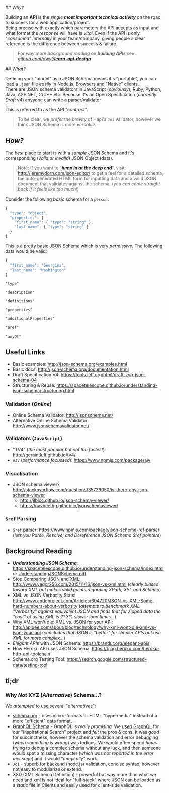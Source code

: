 <!-- # Learn JSON Schema -->

## _Why?_

Building an **API** is the _single **most important technical activity**_
on the road to success for a web application/project. <br />
Being precise with exactly which parameters the API accepts as input and
what format the _response_ will have is _vital_.
Even if the API is only "_consumed_" _internally_ in your team/company,
giving people a clear reference is the difference between success & failure.

> For _way_ more _background reading_ on ***building APIs***
see: [_github.com/dwyl/**learn-api-design**_](https://github.com/dwyl/learn-api-design)

## _What?_

Defining your "model" as a JSON Schema means it's "portable",
you can load a `.json` file _easily_ in Node.js, Browsers and "Native" clients. <br />
There are JSON schema validators in
JavaScript (_obviously_), Ruby, Python, Java, ASP.NET, C/C++ etc.
Because it's an Open Specification (_currently Draft v4_) anyyone can
write a parser/validator

This is referred to as the API "_contract_".

> To be clear, we _prefer_ the _brevity_ of Hapi's `Joi` validator,
however we think JSON Schema is more _versatile_.

## _How?_

The _best_ place to start is with a _sample_ JSON Schema
and it's corresponding (_valid or invalid_) JSON Object (data).

> Note: If you want to
"[***jump in at the deep end***](https://en.wiktionary.org/wiki/in_at_the_deep_end)",
visit: http://jeremydorn.com/json-editor/
to get a feel for a detailed schema, the auto-generated HTML form
for inputting data and a valid JSON document that validates against the schema.
(_you can come straight back if it feels like too much!_)

Consider the following _basic_ schema for a `person`:

```js
{
  "type": "object",
  "properties": {
    "first_name": { "type": "string" },
    "last_name": { "type": "string" }
  }
}
```
This is a pretty basic JSON Schema which is very _permissive_.
The following data would be valid:

```js
{
  "first_name": "Georgina",
  "last_name": "Washington"
}
```




`"type"`


`"description"`


`"definitions"`


`"properties"`

`"additionalProperties"`


`"$ref"`


`"anyOf"`





## Useful Links

+ Basic examples: http://json-schema.org/examples.html
+ Basic docs: http://json-schema.org/documentation.html
+ Draft Specification V4: https://tools.ietf.org/html/draft-zyp-json-schema-04
+ Structuring & Reuse:
https://spacetelescope.github.io/understanding-json-schema/structuring.html

### Validation (_Online_)

+ Online Schema Validator: http://jsonschema.net/
+ Alternative Online Schema Validator: http://www.jsonschemavalidator.net/

### Validators (`JavaScript`)

+ "TV4" (_the most popular but not the fastest_): http://geraintluff.github.io/tv4/
+ `AJV` (_performance focussed_): https://www.npmjs.com/package/ajv

### Visualisation

+ JSON schema viewer? http://stackoverflow.com/questions/35739050/is-there-any-json-schema-viewer
  + http://jlblcc.github.io/json-schema-viewer/
  + https://navneethg.github.io/jsonschemaviewer/

### `$ref` Parsing

+ `$ref` parser: https://www.npmjs.com/package/json-schema-ref-parser
(_lets you Parse, Resolve, and Dereference JSON Schema $ref pointers_)



## Background Reading

+ ***Understanding JSON Schema***: https://spacetelescope.github.io/understanding-json-schema/index.html _or_  [UnderstandingJSONSchema.pdf](https://github.com/dwyl/learn-json-schema/files/553730/UnderstandingJSONSchema.pdf)
+ Stop Comparing JSON and XML: http://www.yegor256.com/2015/11/16/json-vs-xml.html
(_clearly biased toward XML but makes valid points regarding XPath, XSL and Schema_)
+ XML vs JSON Verbosity Stats:
http://www.codeproject.com/Articles/604720/JSON-vs-XML-Some-hard-numbers-about-verbosity
(_attempts to benchmark XML "Verbosity" against equivalent JSON and finds that
for zipped data the "cost" of using XML is 21.3% slower load times..._)
+ Why XML won't die: XML vs. JSON for your API:
http://apigee.com/about/blog/technology/why-xml-wont-die-xml-vs-json-your-api
(_concludes that JSON is "better" for simpler APIs but use XML for more complex..._)
+ _Elegant APIs_ with JSON Schema: https://brandur.org/elegant-apis
+ How Heroku API uses JSON Schema: https://blog.heroku.com/heroku-http-api-toolchain
+ Schema.org Testing Tool: https://search.google.com/structured-data/testing-tool


## tl;dr

### Why _Not_ XYZ (_Alternative_) Schema...?

We _attempted_ to use several "_alternatives_":
+ [schema.org](http://schema.org) - uses micro-formats or HTML "hypermedia"
instead of a more "efficient" data format.
+ [GraphQL Schema](http://graphql.org/learn/schema/) - GraphQL
is _really promising_. We [_used_ GraphQL](https://github.com/dwyl/learn-graphQL)
for our "Inspirational Search" project and _felt_ the pros & cons.
It was _good_ for succinctness, however the schema validation and error debugging (_when something is wrong_) was tedious.
We would often spend _hours_ trying to debug a complex schema without any luck,
and then someone would spot a missing character
(_which was not reported in the error message_) and it would "_magically_" work.
+ [`Joi`](https://github.com/hapijs/joi) - superb for backend (node.js)
validation, concise syntax, however not easy to modularize or extend.
+ XSD (XML Schema Definition) - powerful but way more than what we need and
xml is not ideal for "full-stack" where JSON can be loaded as a
_static_ file in Clients and easily used for client-side validation.
